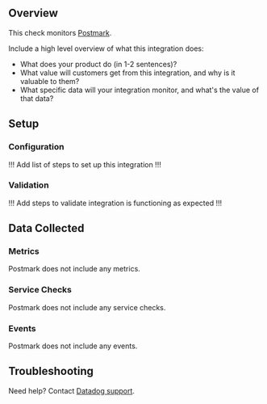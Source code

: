 ## Overview

This check monitors [Postmark][1].

Include a high level overview of what this integration does:
- What does your product do (in 1-2 sentences)?
- What value will customers get from this integration, and why is it valuable to them?
- What specific data will your integration monitor, and what's the value of that data?

## Setup

### Configuration

!!! Add list of steps to set up this integration !!!

### Validation

!!! Add steps to validate integration is functioning as expected !!!

## Data Collected

### Metrics

Postmark does not include any metrics.

### Service Checks

Postmark does not include any service checks.

### Events

Postmark does not include any events.

## Troubleshooting

Need help? Contact [Datadog support][2].

[1]: https://postmarkapp.com/
[2]: https://docs.datadoghq.com/help/
